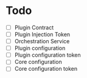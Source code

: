 # Todo

- [ ] Plugin Contract
- [ ] Plugin Injection Token
- [ ] Orchestration Service
- [ ] Plugin configuration
- [ ] Plugin configuration token
- [ ] Core configuration
- [ ] Core configuration token
